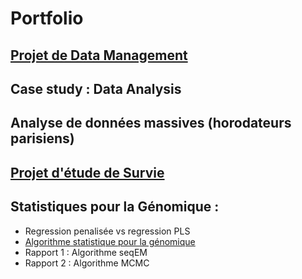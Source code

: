 # Portfolio


## [Projet de Data Management](https://github.com/bnaila/portfolio/tree/main/Projet%20de%20data%20management)

## Case study : Data Analysis

## Analyse de données massives (horodateurs parisiens)

## [Projet d'étude de Survie](https://github.com/bnaila/portfolio/tree/main/Projet%20d'%C3%A9tude%20de%20Survie)

## Statistiques pour la Génomique :
+  Regression penalisée vs regression PLS 
+  [Algorithme statistique pour la génomique](https://github.com/bnaila/portfolio/tree/main/Rapports%20Algo%20stats%20(g%C3%A9nomique))
+  Rapport 1 : Algorithme seqEM
+  Rapport 2 : Algorithme MCMC
